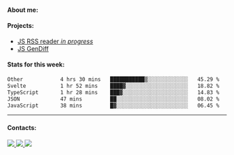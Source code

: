 #### About me:

#### Projects:
- [JS RSS reader *in progress*](https://github.com/GKoil/frontend-project-lvl3)
- [JS GenDiff](https://github.com/GKoil/GenDiff)

#### Stats for this week:
<!--START_SECTION:waka-->

```txt
Other            4 hrs 30 mins   ███████████▒░░░░░░░░░░░░░   45.29 %
Svelte           1 hr 52 mins    ████▓░░░░░░░░░░░░░░░░░░░░   18.82 %
TypeScript       1 hr 28 mins    ███▓░░░░░░░░░░░░░░░░░░░░░   14.83 %
JSON             47 mins         ██░░░░░░░░░░░░░░░░░░░░░░░   08.02 %
JavaScript       38 mins         █▓░░░░░░░░░░░░░░░░░░░░░░░   06.45 %
```

<!--END_SECTION:waka-->
---
#### Contacts:

<a target='_blank' title='LinkedIn' href="https://www.linkedin.com/in/gkoil/">
  <img src="https://img.shields.io/badge/LinkedIn-0077B5?style=for-the-badge&logo=linkedin&logoColor=white" />
</a>
<a target='_blank' title='Telegram' href="https://t.me/gkoil">
  <img src="https://img.shields.io/badge/Telegram-2CA5E0?style=for-the-badge&logo=telegram&logoColor=white" />
</a>
<a target='_blank' title='Gmail' href="mailto: gk.grigorev@gmail.com">
  <img src="https://img.shields.io/badge/Gmail-D14836?style=for-the-badge&logo=gmail&logoColor=white" />
</a>

